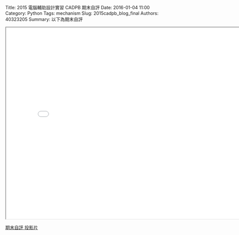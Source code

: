 Title: 2015 電腦輔助設計實習 CADPB 期末自評
Date: 2016-01-04 11:00
Category: Python
Tags: mechanism
Slug: 2015cadpb_blog_final
Authors: 40323205
Summary: 以下為期末自評

<iframe src="cadp_final_lecture.html" width="800" height="600"></iframe>

<p><a href="cadp_final_lecture.html" target="_blank">期末自評 投影片</a></p>